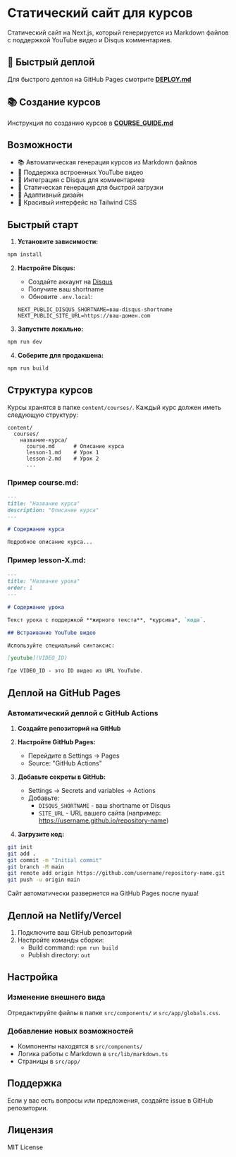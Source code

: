 # Статический сайт для курсов

Статический сайт на Next.js, который генерируется из Markdown файлов с поддержкой YouTube видео и Disqus комментариев.

## 🚀 Быстрый деплой

Для быстрого деплоя на GitHub Pages смотрите **[DEPLOY.md](DEPLOY.md)**

## 📚 Создание курсов

Инструкция по созданию курсов в **[COURSE_GUIDE.md](COURSE_GUIDE.md)**

## Возможности

- 📚 Автоматическая генерация курсов из Markdown файлов
- 🎥 Поддержка встроенных YouTube видео
- 💬 Интеграция с Disqus для комментариев
- 🚀 Статическая генерация для быстрой загрузки
- 📱 Адаптивный дизайн
- 🎨 Красивый интерфейс на Tailwind CSS

## Быстрый старт

1. **Установите зависимости:**
```bash
npm install
```

2. **Настройте Disqus:**
   - Создайте аккаунт на [Disqus](https://disqus.com/)
   - Получите ваш shortname
   - Обновите `.env.local`:
   ```
   NEXT_PUBLIC_DISQUS_SHORTNAME=ваш-disqus-shortname
   NEXT_PUBLIC_SITE_URL=https://ваш-домен.com
   ```

3. **Запустите локально:**
```bash
npm run dev
```

4. **Соберите для продакшена:**
```bash
npm run build
```

## Структура курсов

Курсы хранятся в папке `content/courses/`. Каждый курс должен иметь следующую структуру:

```
content/
  courses/
    название-курса/
      course.md      # Описание курса
      lesson-1.md    # Урок 1
      lesson-2.md    # Урок 2
      ...
```

### Пример course.md:

```markdown
---
title: "Название курса"
description: "Описание курса"
---

# Содержание курса

Подробное описание курса...
```

### Пример lesson-X.md:

```markdown
---
title: "Название урока"
order: 1
---

# Содержание урока

Текст урока с поддержкой **жирного текста**, *курсива*, `кода`.

## Встраивание YouTube видео

Используйте специальный синтаксис:

[youtube](VIDEO_ID)

Где VIDEO_ID - это ID видео из URL YouTube.
```

## Деплой на GitHub Pages

### Автоматический деплой с GitHub Actions

1. **Создайте репозиторий на GitHub**
2. **Настройте GitHub Pages:**
   - Перейдите в Settings → Pages
   - Source: "GitHub Actions"
3. **Добавьте секреты в GitHub:**
   - Settings → Secrets and variables → Actions
   - Добавьте:
     - `DISQUS_SHORTNAME` - ваш shortname от Disqus
     - `SITE_URL` - URL вашего сайта (например: https://username.github.io/repository-name)

4. **Загрузите код:**
```bash
git init
git add .
git commit -m "Initial commit"
git branch -M main
git remote add origin https://github.com/username/repository-name.git
git push -u origin main
```

Сайт автоматически развернется на GitHub Pages после пуша!

## Деплой на Netlify/Vercel

1. Подключите ваш GitHub репозиторий
2. Настройте команды сборки:
   - Build command: `npm run build`
   - Publish directory: `out`

## Настройка

### Изменение внешнего вида

Отредактируйте файлы в папке `src/components/` и `src/app/globals.css`.

### Добавление новых возможностей

- Компоненты находятся в `src/components/`
- Логика работы с Markdown в `src/lib/markdown.ts`
- Страницы в `src/app/`

## Поддержка

Если у вас есть вопросы или предложения, создайте issue в GitHub репозитории.

## Лицензия

MIT License
